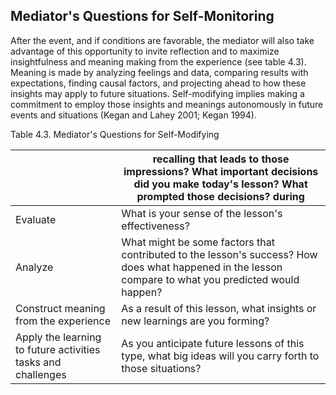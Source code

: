 ## Mediator's Questions for Self-Monitoring

After the event, and if conditions are favorable, the mediator will also take advantage of this opportunity to invite reflection and to maximize insightfulness and meaning making from the experience (see table 4.3). Meaning is made by analyzing feelings and data, comparing results with expectations, finding causal factors, and projecting ahead to how these insights may apply to future situations. Self-modifying implies making a commitment to employ those insights and meanings autonomously in future events and situations (Kegan and Lahey 2001; Kegan 1994).

Table 4.3. Mediator's Questions for Self-Modifying

|                                                              | recalling that leads to those impressions? What important decisions did you make today's lesson? What prompted those decisions? during                |
|--------------------------------------------------------------|-------------------------------------------------------------------------------------------------------------------------------------------------------|
| Evaluate                                                     | What is your sense of the lesson's effectiveness?                                                                                                     |
| Analyze                                                      | What might be some factors that contributed to the lesson's success? How does what happened in the lesson compare to what you predicted would happen? |
| Construct meaning from the experience                        | As a result of this lesson, what insights or new learnings are you forming?                                                                           |
| Apply the learning to future activities tasks and challenges | As you anticipate future lessons of this type, what big ideas will you carry forth to those situations?                                               |